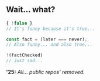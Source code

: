 Wait... what?
---
```javascript
{ !false }
// It's funny because it's true...

const fact = (later === never);
// Also funny... and also true...

!(factChecked)
// Just sad...
```
__'25:__ _All... public repos' removed._
